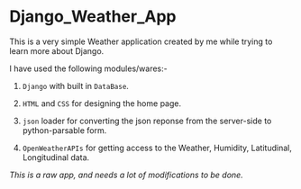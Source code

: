 # Django_Weather_App

This is a very simple Weather application created by me while trying to learn more about Django.

I have used the following modules/wares:-

1. `Django` with built in `DataBase`.

2. `HTML` and `CSS` for designing the home page.

3. `json` loader for converting the json reponse from the server-side to python-parsable form.

4. `OpenWeatherAPIs` for getting access to the Weather, Humidity, Latitudinal, Longitudinal data.

*This is a raw app, and needs a lot of modifications to be done.* 
